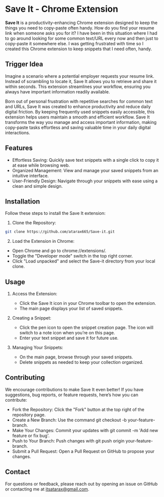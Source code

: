 # Save It - Chrome Extension
**Save It** is a productivity-enhancing Chrome extension designed to keep the things you need to copy-paste often handy. How do you find your resume link when someone asks you for it? I have been in this situation where I had to go around looking for some common text/URL every now and then just to copy-paste it somewhere else.
I was getting frustrated with time so I created this Chrome extension to keep snippets that I need often, handy.

## Trigger Idea
Imagine a scenario where a potential employer requests your resume link. Instead of scrambling to locate it, Save It allows you to retrieve and share it within seconds. This extension streamlines your workflow, ensuring you always have important information readily available.

Born out of personal frustration with repetitive searches for common text and URLs, Save It was created to enhance productivity and reduce daily digital friction. By keeping frequently used snippets easily accessible, this extension helps users maintain a smooth and efficient workflow.
Save It transforms the way you manage and access important information, making copy-paste tasks effortless and saving valuable time in your daily digital interactions.

## Features
- Effortless Saving: Quickly save text snippets with a single click to copy it at ease while browsing web.
- Organized Management: View and manage your saved snippets from an intuitive interface.
- User-Friendly Design: Navigate through your snippets with ease using a clean and simple design.
  
## Installation

Follow these steps to install the Save It extension:

1. Clone the Repository:

```bash
git clone https://github.com/atarax665/Save-it.git
```

2. Load the Extension in Chrome:
  - Open Chrome and go to chrome://extensions/.
  - Toggle the "Developer mode" switch in the top right corner.
  - Click "Load unpacked" and select the Save-it directory from your local clone.

## Usage
1. Access the Extension:
    - Click the Save It icon in your Chrome toolbar to open the extension.
    - The main page displays your list of saved snippets.

2. Creating a Snippet:
   - Click the pen icon to open the snippet creation page. The icon will switch to a note icon when you’re on this page.
   - Enter your text snippet and save it for future use.

3. Managing Your Snippets:
    - On the main page, browse through your saved snippets.
    - Delete snippets as needed to keep your collection organized.
      
## Contributing
We encourage contributions to make Save It even better! If you have suggestions, bug reports, or feature requests, here’s how you can contribute:
- Fork the Repository: Click the "Fork" button at the top right of the repository page.
- Create a New Branch: Use the command git checkout -b your-feature-branch.
- Make Your Changes: Commit your updates with git commit -m 'Add new feature or fix bug'.
- Push to Your Branch: Push changes with git push origin your-feature-branch.
- Submit a Pull Request: Open a Pull Request on GitHub to propose your changes.

## Contact
For questions or feedback, please reach out by opening an issue on GitHub or contacting me at itsatarax@gmail.com.
